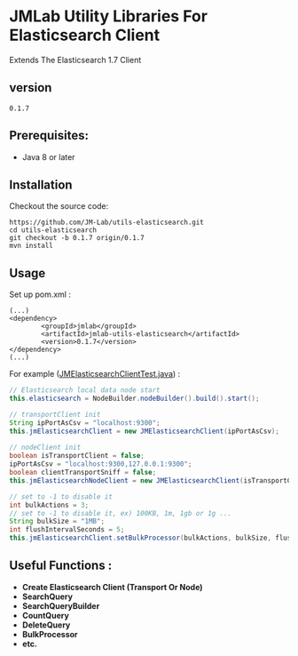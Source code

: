 JMLab Utility Libraries For Elasticsearch Client
================================================

Extends The Elasticsearch 1.7 Client

## version
	0.1.7

## Prerequisites:
* Java 8 or later

## Installation

Checkout the source code:

    https://github.com/JM-Lab/utils-elasticsearch.git
    cd utils-elasticsearch
    git checkout -b 0.1.7 origin/0.1.7
    mvn install

## Usage
Set up pom.xml :

    (...)
    <dependency>
			<groupId>jmlab</groupId>
			<artifactId>jmlab-utils-elasticsearch</artifactId>
			<version>0.1.7</version>
	</dependency>
    (...)

For example ([JMElasticsearchClientTest.java](https://github.com/JM-Lab/utils-elasticsearch/blob/master/src/test/java/kr/jm/utils/elasticsearch/JMElasticsearchClientTest.java)) :

```java
// Elasticsearch local data node start
this.elasticsearch = NodeBuilder.nodeBuilder().build().start();

// transportClient init
String ipPortAsCsv = "localhost:9300";
this.jmElasticsearchClient = new JMElasticsearchClient(ipPortAsCsv);
		
// nodeClient init
boolean isTransportClient = false;
ipPortAsCsv = "localhost:9300,127.0.0.1:9300";
boolean clientTransportSniff = false;
this.jmElasticsearchNodeClient = new JMElasticsearchClient(isTransportClient, ipPortAsCsv, clientTransportSniff);

// set to -1 to disable it
int bulkActions = 3;
// set to -1 to disable it, ex) 100KB, 1m, 1gb or 1g ...
String bulkSize = "1MB";
int flushIntervalSeconds = 5;
this.jmElasticsearchClient.setBulkProcessor(bulkActions, bulkSize, flushIntervalSeconds);
```

## Useful Functions :
* **Create Elasticsearch Client (Transport Or Node)**
* **SearchQuery**
* **SearchQueryBuilder**
* **CountQuery**
* **DeleteQuery**
* **BulkProcessor**
* **etc.**
